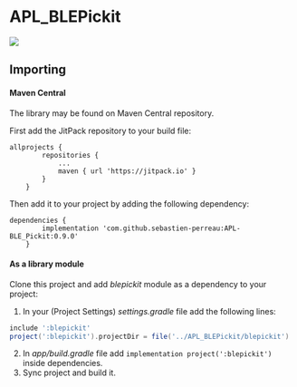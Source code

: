 # APL_BLEPickit

[![](https://jitpack.io/v/sebastien-perreau/APL-BLE-Pickit.svg)](https://jitpack.io/#sebastien-perreau/APL-BLE-Pickit)

## Importing

#### Maven Central

The library may be found on Maven Central repository. 

First add the JitPack repository to your build file:

```grovy
allprojects {
		repositories {
			...
			maven { url 'https://jitpack.io' }
		}
	}
```

Then add it to your project by adding the following dependency:

```grovy
dependencies {
		implementation 'com.github.sebastien-perreau:APL-BLE_Pickit:0.9.0'
	}
```

#### As a library module

Clone this project and add *blepickit* module as a dependency to your project:

1. In your (Project Settings) *settings.gradle* file add the following lines:
```groovy
include ':blepickit'
project(':blepickit').projectDir = file('../APL_BLEPickit/blepickit')
```
2. In *app/build.gradle* file add `implementation project(':blepickit')` inside dependencies.
3. Sync project and build it.
 
